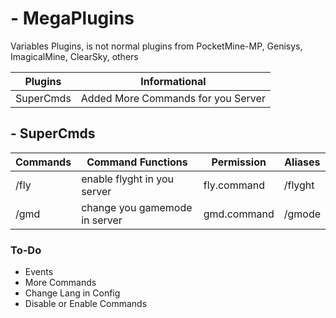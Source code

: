# - MegaPlugins
Variables Plugins, is not normal plugins from PocketMine-MP, Genisys, ImagicalMine, ClearSky, others

| Plugins | Informational |
| ---- | ------ |
| SuperCmds | Added More Commands for you Server |


## - SuperCmds
| Commands | Command Functions | Permission | Aliases |
| -------- | ----------------| ----------- | ------- |
| /fly | enable flyght in you server | fly.command | /flyght |
| /gmd | change you gamemode in server | gmd.command | /gmode | 

### To-Do
- Events
- More Commands
- Change Lang in Config
- Disable or Enable Commands
